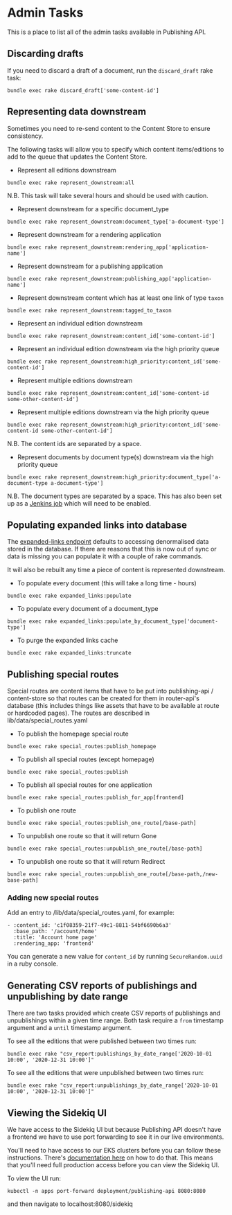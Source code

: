 # Admin Tasks

This is a place to list all of the admin tasks available in Publishing API.

## Discarding drafts

If you need to discard a draft of a document, run the `discard_draft` rake task:

```
bundle exec rake discard_draft['some-content-id']
```

## Representing data downstream

Sometimes you need to re-send content to the Content Store to ensure consistency.

The following tasks will allow you to specify which content items/editions to add to the queue that updates the Content Store.

* Represent all editions downstream
```
bundle exec rake represent_downstream:all
```
N.B. This task will take several hours and should be used with caution.

* Represent downstream for a specific document_type
```
bundle exec rake represent_downstream:document_type['a-document-type']
```

* Represent downstream for a rendering application
```
bundle exec rake represent_downstream:rendering_app['application-name']
```

* Represent downstream for a publishing application
```
bundle exec rake represent_downstream:publishing_app['application-name']
```

* Represent downstream content which has at least one link of type `taxon`
```
bundle exec rake represent_downstream:tagged_to_taxon
```

* Represent an individual edition downstream
```
bundle exec rake represent_downstream:content_id['some-content-id']
```

* Represent an individual edition downstream via the high priority queue
```
bundle exec rake represent_downstream:high_priority:content_id['some-content-id']
```

* Represent multiple editions downstream
```
bundle exec rake represent_downstream:content_id['some-content-id some-other-content-id']
```

* Represent multiple editions downstream via the high priority queue
```
bundle exec rake represent_downstream:high_priority:content_id['some-content-id some-other-content-id']
```

N.B. The content ids are separated by a space.

* Represent documents by document type(s) downstream via the high priority queue
```
bundle exec rake represent_downstream:high_priority:document_type['a-document-type a-document-type']
```

N.B. The document types are separated by a space. This has also been set up as a
[Jenkins job](https://github.com/alphagov/govuk-puppet/blob/master/modules/govuk_jenkins/manifests/jobs/publishing_api_republish_organisations.pp) which will need to be enabled.

## Populating expanded links into database

The [expanded-links endpoint](api.md#get-v2expanded-linkscontent_id) defaults
to accessing denormalised data stored in the database. If there are reasons
that this is now out of sync or data is missing you can populate it with
a couple of rake commands.

It will also be rebuilt any time a piece of content is represented downstream.

* To populate every document (this will take a long time - hours)
```
bundle exec rake expanded_links:populate
```

* To populate every document of a document_type
```
bundle exec rake expanded_links:populate_by_document_type['document-type']
```

* To purge the expanded links cache
```
bundle exec rake expanded_links:truncate
```

## Publishing special routes

Special routes are content items that have to be put into publishing-api / content-store so that routes
can be created for them in router-api's database (this includes things like assets that have to be available
at route or hardcoded pages). The routes are described in lib/data/special_routes.yaml

* To publish the homepage special route
```
bundle exec rake special_routes:publish_homepage
```

* To publish all special routes (except homepage)
```
bundle exec rake special_routes:publish
```

* To publish all special routes for one application
```
bundle exec rake special_routes:publish_for_app[frontend]
```

* To publish one route
```
bundle exec rake special_routes:publish_one_route[/base-path]
```

* To unpublish one route so that it will return Gone
```
bundle exec rake special_routes:unpublish_one_route[/base-path]
```

* To unpublish one route so that it will return Redirect
```
bundle exec rake special_routes:unpublish_one_route[/base-path,/new-base-path]
```

### Adding new special routes

Add an entry to /lib/data/special_routes.yaml, for example:

```
- :content_id: 'c1f08359-21f7-49c1-8811-54bf6690b6a3'
  :base_path: '/account/home'
  :title: 'Account home page'
  :rendering_app: 'frontend'
```

You can generate a new value for `content_id` by running `SecureRandom.uuid` in a ruby console.

## Generating CSV reports of publishings and unpublishing by date range

There are two tasks provided which create CSV reports of publishings and
unpublishings within a given time range. Both task require a `from` timestamp
argument and a `until` timestamp argument.

To see all the editions that were published between two times run:

```
bundle exec rake "csv_report:publishings_by_date_range['2020-10-01 10:00', '2020-12-31 10:00']"
```

To see all the editions that were unpublished between two times run:

```
bundle exec rake "csv_report:unpublishings_by_date_range['2020-10-01 10:00', '2020-12-31 10:00']"
```

## Viewing the Sidekiq UI

We have access to the Sidekiq UI but because Publishing API doesn't have a
frontend we have to use port forwarding to see it in our live environments.

You'll need to have access to our EKS clusters before you can follow these
instructions. There's [documentation here](https://docs.publishing.service.gov.uk/kubernetes/get-started/access-eks-cluster/#access-a-cluster-that-you-have-accessed-before) on how to do that. This means that
you'll need full production access before you can view the Sidekiq UI.

To view the UI run:

```
kubectl -n apps port-forward deployment/publishing-api 8080:8080
```

and then navigate to localhost:8080/sidekiq
